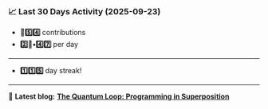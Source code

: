 <!--START_STATS-->
### 📈 Last 30 Days Activity (2025-09-23)  
- **🎱5️⃣4️⃣** contributions  
- **2️⃣🎱•4️⃣7️⃣** per day
---
- **1️⃣1️⃣5️⃣** day streak!
---
📝 **Latest blog:** [**The Quantum Loop: Programming in Superposition**](https://andriak.com/blog/quantum-loop)
<!--END_STATS-->
